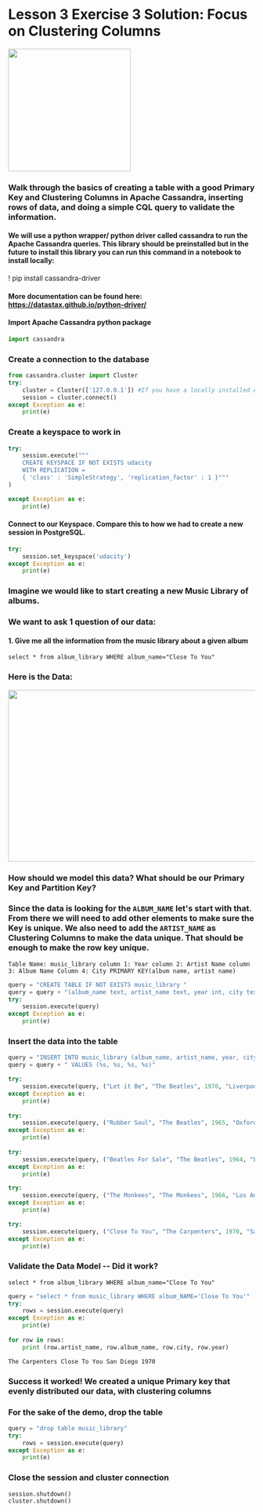 
# Lesson 3 Exercise 3 Solution: Focus on Clustering Columns
<img src="images/cassandralogo.png" width="250" height="250">

### Walk through the basics of creating a table with a good Primary Key and Clustering Columns in Apache Cassandra, inserting rows of data, and doing a simple CQL query to validate the information.

#### We will use a python wrapper/ python driver called cassandra to run the Apache Cassandra queries. This library should be preinstalled but in the future to install this library you can run this command in a notebook to install locally: 
! pip install cassandra-driver
#### More documentation can be found here:  https://datastax.github.io/python-driver/

#### Import Apache Cassandra python package


```python
import cassandra
```

### Create a connection to the database


```python
from cassandra.cluster import Cluster
try: 
    cluster = Cluster(['127.0.0.1']) #If you have a locally installed Apache Cassandra instance
    session = cluster.connect()
except Exception as e:
    print(e)
```

### Create a keyspace to work in 


```python
try:
    session.execute("""
    CREATE KEYSPACE IF NOT EXISTS udacity 
    WITH REPLICATION = 
    { 'class' : 'SimpleStrategy', 'replication_factor' : 1 }"""
)

except Exception as e:
    print(e)
```

#### Connect to our Keyspace. Compare this to how we had to create a new session in PostgreSQL.  


```python
try:
    session.set_keyspace('udacity')
except Exception as e:
    print(e)
```

### Imagine we would like to start creating a new Music Library of albums. 

### We want to ask 1 question of our data:
#### 1. Give me all the information from the music library about a given album
`select * from album_library WHERE album_name="Close To You"`


### Here is the Data:
<img src="images/table4.png" width="650" height="350">

### How should we model this data? What should be our Primary Key and Partition Key? 

### Since the data is looking for the `ALBUM_NAME` let's start with that. From there we will need to add other elements to make sure the Key is unique. We also need to add the  `ARTIST_NAME` as Clustering Columns to make the data unique. That should be enough to make the row key unique.

`Table Name: music_library
column 1: Year
column 2: Artist Name
column 3: Album Name
Column 4: City
PRIMARY KEY(album name, artist name)`


```python
query = "CREATE TABLE IF NOT EXISTS music_library "
query = query + "(album_name text, artist_name text, year int, city text, PRIMARY KEY (album_name, artist_name))"
try:
    session.execute(query)
except Exception as e:
    print(e)
```

### Insert the data into the table


```python
query = "INSERT INTO music_library (album_name, artist_name, year, city)"
query = query + " VALUES (%s, %s, %s, %s)"

try:
    session.execute(query, ("Let it Be", "The Beatles", 1970, "Liverpool"))
except Exception as e:
    print(e)
    
try:
    session.execute(query, ("Rubber Soul", "The Beatles", 1965, "Oxford"))
except Exception as e:
    print(e)
    
try:
    session.execute(query, ("Beatles For Sale", "The Beatles", 1964, "London"))
except Exception as e:
    print(e)

try:
    session.execute(query, ("The Monkees", "The Monkees", 1966, "Los Angeles"))
except Exception as e:
    print(e)

try:
    session.execute(query, ("Close To You", "The Carpenters", 1970, "San Diego"))
except Exception as e:
    print(e)
```

### Validate the Data Model -- Did it work?
`select * from album_library WHERE album_name="Close To You"`


```python
query = "select * from music_library WHERE album_NAME='Close To You'"
try:
    rows = session.execute(query)
except Exception as e:
    print(e)
    
for row in rows:
    print (row.artist_name, row.album_name, row.city, row.year)
```

    The Carpenters Close To You San Diego 1970


### Success it worked! We created a unique Primary key that evenly distributed our data, with clustering columns

### For the sake of the demo, drop the table


```python
query = "drop table music_library"
try:
    rows = session.execute(query)
except Exception as e:
    print(e)

```

### Close the session and cluster connection


```python
session.shutdown()
cluster.shutdown()
```


```python

```
